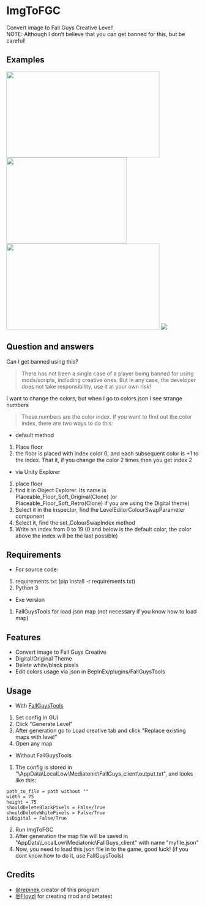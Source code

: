 # ImgToFGC
Convert image to Fall Guys Creative Level! <br>
NOTE: Although I don’t believe that you can get banned for this, but be careful!

## Examples
<img src="https://github.com/repinek/ImgToFGC/assets/137826826/b37c4ddf-8d96-4174-bb7e-6a512e7cf5da" width="400" height="225"/>
<img src="https://github.com/repinek/ImgToFGC/assets/137826826/6f4ba9e7-51b3-4f4d-8bf0-b6434ea79287" width="314" height="225"/>
<br>
<img src="https://github.com/repinek/ImgToFGC/assets/137826826/5e065e81-686a-48ce-8fbb-12f5cc6b182f" width="400" height="225"/>
<img src="https://github.com/repinek/ImgToFGC/assets/137826826/5fde924e-ef3f-42bb-9659-bf45161691f5"/>

## Question and answers 
Can I get banned using this?
> There has not been a single case of a player being banned for using mods/scripts, including creative ones. But in any case, the developer does not take responsibility, use it at your own risk!

I want to change the colors, but when I go to colors.json I see strange numbers
> These numbers are the color index.
If you want to find out the color index, there are two ways to do this:
- default method
1. Place floor
2. the floor is placed with index color 0, and each subsequent color is +1 to the index. That it, if you change the color 2 times then you get index 2
- via Unity Explorer
1. place floor
2. find it in Object Explorer. Its name is Placeable_Floor_Soft_Original(Clone) (or Placeable_Floor_Soft_Retro(Clone) if you are using the Digital theme)
3. Select it in the inspector, find the LevelEditorColourSwapParameter component
4. Select it, find the set_ColourSwapIndex method
5. Write an index from 0 to 19 (0 and below is the default color, the color above the index will be the last possible)

## Requirements
- For source code:
1. requirements.txt (pip install -r requirements.txt)
2. Python 3
- Exe version
1. FallGuysTools for load json map (not necessary if you know how to load map)

## Features 
- Convert image to Fall Guys Creative 
- Digital/Original Theme
- Delete white/black pixels
- Edit colors usage via json in BepInEx/plugins/FallGuysTools

## Usage
- With [FallGuysTools](https://discord.gg/MpGcpZT4pY)
1. Set config in GUI
2. Click "Generate Level"
3. After generation go to Load creative tab and click "Replace existing maps with level"
4. Open any map

- Without FallGuysTools
1. The config is stored in "\AppData\LocalLow\Mediatonic\FallGuys_client\output.txt", and looks like this:
```
path_to_file = path without ""
width = 75
height = 75
shouldDeleteBlackPixels = False/True
shouldDeleteWhitePixels = False/True
isDigital = False/True
```
2. Run ImgToFGC
3. After generation the map file will be saved in "AppData\LocalLow\Mediatonic\FallGuys_client\" with name "myfile.json"
4. Now, you need to load this json file in to the game, good luck! (if you dont know how to do it, use FallGuysTools)

## Credits
- [@repinek](https://github.com/repinek) creator of this program
- [@FloyzI](https://github.com/floyzi) for creating mod and betatest


